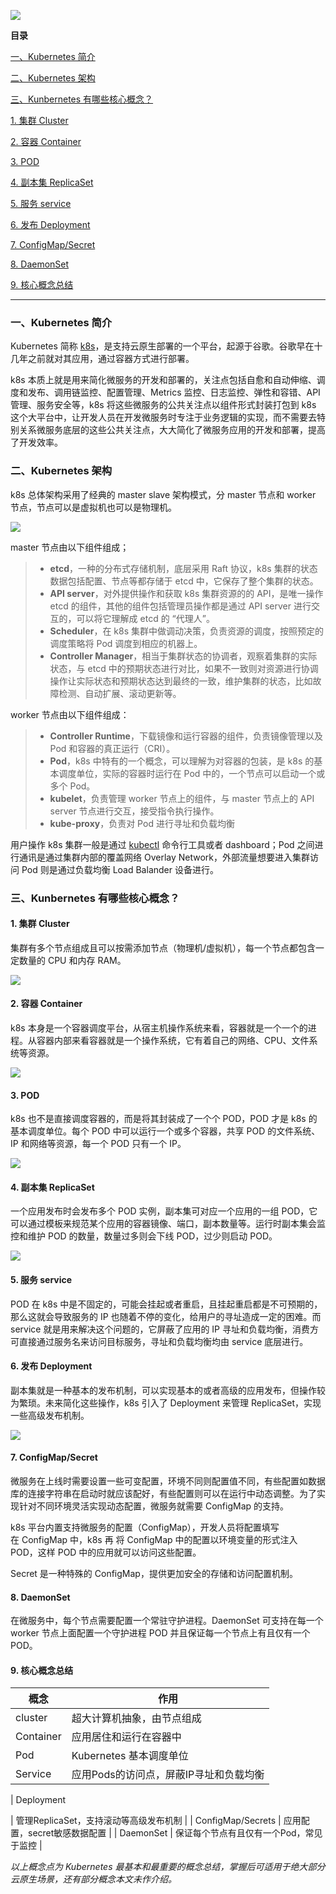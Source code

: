 ![](https://img-blog.csdnimg.cn/9d373847b945456aa8eb92bd0b2ab37b.jpeg)

**目录**

[一、Kubernetes 简介](https://blog.csdn.net/weixin_53072519/article/details/125228115?spm=1001.2014.3001.5506#%E4%B8%80%E3%80%81Kubernetes%20%E7%AE%80%E4%BB%8B)

[二、Kubernetes 架构](https://blog.csdn.net/weixin_53072519/article/details/125228115?spm=1001.2014.3001.5506#t0)

[三、Kunbernetes 有哪些核心概念？](https://blog.csdn.net/weixin_53072519/article/details/125228115?spm=1001.2014.3001.5506#t1)

[1\. 集群 Cluster](https://blog.csdn.net/weixin_53072519/article/details/125228115?spm=1001.2014.3001.5506#t2)

[2\. 容器 Container](https://blog.csdn.net/weixin_53072519/article/details/125228115?spm=1001.2014.3001.5506#t3)

[3\. POD](https://blog.csdn.net/weixin_53072519/article/details/125228115?spm=1001.2014.3001.5506#t4)

[4\. 副本集 ReplicaSet](https://blog.csdn.net/weixin_53072519/article/details/125228115?spm=1001.2014.3001.5506#t5)

[5\. 服务 service](https://blog.csdn.net/weixin_53072519/article/details/125228115?spm=1001.2014.3001.5506#t6)

[6\. 发布 Deployment](https://blog.csdn.net/weixin_53072519/article/details/125228115?spm=1001.2014.3001.5506#t7)

[7\. ConfigMap/Secret](https://blog.csdn.net/weixin_53072519/article/details/125228115?spm=1001.2014.3001.5506#t8)

[8\. DaemonSet](https://blog.csdn.net/weixin_53072519/article/details/125228115?spm=1001.2014.3001.5506#t9)

[9\. 核心概念总结](https://blog.csdn.net/weixin_53072519/article/details/125228115?spm=1001.2014.3001.5506#t10)

___

### 一、Kubernetes 简介

Kubernetes 简称 [k8s](https://so.csdn.net/so/search?q=k8s&spm=1001.2101.3001.7020)，是支持云原生部署的一个平台，起源于谷歌。谷歌早在十几年之前就对其应用，通过容器方式进行部署。

k8s 本质上就是用来简化微服务的开发和部署的，关注点包括自愈和自动伸缩、调度和发布、调用链监控、配置管理、Metrics 监控、日志监控、弹性和容错、API 管理、服务安全等，k8s 将这些微服务的公共关注点以组件形式封装打包到 k8s 这个大平台中，让开发人员在开发微服务时专注于业务逻辑的实现，而不需要去特别关系微服务底层的这些公共关注点，大大简化了微服务应用的开发和部署，提高了开发效率。

### 二、Kubernetes 架构

k8s 总体架构采用了经典的 master slave 架构模式，分 master 节点和 worker 节点，节点可以是虚拟机也可以是物理机。

![](https://img-blog.csdnimg.cn/79673d9dc3df46a286be1aa65923be0e.png)

master 节点由以下组件组成；

> -   **etcd**，一种的分布式存储机制，底层采用 Raft 协议，k8s 集群的状态数据包括配置、节点等都存储于 etcd 中，它保存了整个集群的状态。
> -   **API server**，对外提供操作和获取 k8s 集群资源的的 API，是唯一操作 etcd 的组件，其他的组件包括管理员操作都是通过 API server 进行交互的，可以将它理解成 etcd 的 “代理人”。
> -   **Scheduler**，在 k8s 集群中做调动决策，负责资源的调度，按照预定的调度策略将 Pod 调度到相应的机器上。
> -   **Controller Manager**，相当于集群状态的协调者，观察着集群的实际状态，与 etcd 中的预期状态进行对比，如果不一致则对资源进行协调操作让实际状态和预期状态达到最终的一致，维护集群的状态，比如故障检测、自动扩展、滚动更新等。

worker 节点由以下组件组成：

> -   **Controller Runtime**，下载镜像和运行容器的组件，负责镜像管理以及 Pod 和容器的真正运行（CRI）。
> -   **Pod**，k8s 中特有的一个概念，可以理解为对容器的包装，是 k8s 的基本调度单位，实际的容器时运行在 Pod 中的，一个节点可以启动一个或多个 Pod。
> -   **kubelet**，负责管理 worker 节点上的组件，与 master 节点上的 API server 节点进行交互，接受指令执行操作。
> -   **kube-proxy**，负责对 Pod 进行寻址和负载均衡

用户操作 k8s 集群一般是通过 [kubectl](https://so.csdn.net/so/search?q=kubectl&spm=1001.2101.3001.7020) 命令行工具或者 dashboard；Pod 之间进行通讯是通过集群内部的覆盖网络 Overlay Network，外部流量想要进入集群访问 Pod 则是通过负载均衡 Load Balander 设备进行。

### 三、Kunbernetes 有哪些核心概念？

#### 1\. 集群 Cluster

集群有多个节点组成且可以按需添加节点（物理机/虚拟机），每一个节点都包含一定数量的 CPU 和内存 RAM。

![](https://img-blog.csdnimg.cn/61ecf0812cd042e0ace62ea1ef6ba535.png)

#### 2\. 容器 Container

k8s 本身是一个容器调度平台，从宿主机操作系统来看，容器就是一个一个的进程。从容器内部来看容器就是一个操作系统，它有着自己的网络、CPU、文件系统等资源。

![](https://img-blog.csdnimg.cn/933e6007c8d74de396365797ddea7a5d.png)

#### 3\. POD

k8s 也不是直接调度容器的，而是将其封装成了一个个 POD，POD 才是 k8s 的基本调度单位。每个 POD 中可以运行一个或多个容器，共享 POD 的文件系统、IP 和网络等资源，每一个 POD 只有一个 IP。

![](https://img-blog.csdnimg.cn/a4033f24276342598144e15e7bc4bb5d.png)

#### 4\. 副本集 ReplicaSet

一个应用发布时会发布多个 POD 实例，副本集可对应一个应用的一组 POD，它可以通过模板来规范某个应用的容器镜像、端口，副本数量等。运行时副本集会监控和维护 POD 的数量，数量过多则会下线 POD，过少则启动 POD。

![](https://img-blog.csdnimg.cn/a6119e5fa2504932a6ada96e1aebe2a2.png)

#### 5\. 服务 service

POD 在 k8s 中是不固定的，可能会挂起或者重启，且挂起重启都是不可预期的，那么这就会导致服务的 IP 也随着不停的变化，给用户的寻址造成一定的困难。而 service 就是用来解决这个问题的，它屏蔽了应用的 IP 寻址和负载均衡，消费方可直接通过服务名来访问目标服务，寻址和负载均衡均由 service 底层进行。

#### 6\. 发布 Deployment

副本集就是一种基本的发布机制，可以实现基本的或者高级的应用发布，但操作较为繁琐。未来简化这些操作，k8s 引入了 Deployment 来管理 ReplicaSet，实现一些高级发布机制。

![](https://img-blog.csdnimg.cn/ae7eef7214784c40a5a741c74d459fc0.png)

#### 7\. ConfigMap/Secret

微服务在上线时需要设置一些可变配置，环境不同则配置值不同，有些配置如数据库的连接字符串在启动时就应该配好，有些配置则可以在运行中动态调整。为了实现针对不同环境灵活实现动态配置，微服务就需要 ConfigMap 的支持。

k8s 平台内置支持微服务的配置（ConfigMap），开发人员将配置填写在 ConfigMap 中，k8s 再 将 ConfigMap 中的配置以环境变量的形式注入 POD，这样 POD 中的应用就可以访问这些配置。

Secret 是一种特殊的 ConfigMap，提供更加安全的存储和访问配置机制。

#### 8\. DaemonSet

在微服务中，每个节点需要配置一个常驻守护进程。DaemonSet 可支持在每一个 worker 节点上面配置一个守护进程 POD 并且保证每一个节点上有且仅有一个 POD。

#### 9\. 核心概念总结

| 概念 | 作用 |
| --- | --- |
| cluster | 超大计算机抽象，由节点组成 |
| Container | 应用居住和运行在容器中 |
| Pod | Kubernetes 基本调度单位 |
| Service | 应用Pods的访问点，屏蔽IP寻址和负载均衡 |
| 
Deployment

 | 管理ReplicaSet，支持滚动等高级发布机制 |
| ConfigMap/Secrets | 应用配置，secret敏感数据配置 |
| DaemonSet | 保证每个节点有且仅有一个Pod，常见于监控 |

_以上概念点为 Kubernetes 最基本和最重要的概念总结，掌握后可适用于绝大部分云原生场景，还有部分概念本文未作介绍。_